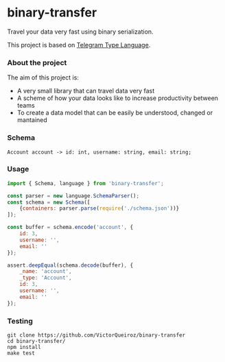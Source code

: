 # binary-transfer

Travel your data very fast using binary serialization.

This project is based on [Telegram Type Language](https://core.telegram.org/).

### About the project

The aim of this project is:

- A very small library that can travel data very fast
- A scheme of how your data looks like to increase productivity between teams
- To create a data model that can be easily be understood, changed or mantained

### Schema
```
Account account -> id: int, username: string, email: string;
```

### Usage
```js
import { Schema, language } from 'binary-transfer';

const parser = new language.SchemaParser();
const schema = new Schema([
    {containers: parser.parse(require('./schema.json'))}
]);

const buffer = schema.encode('account', {
    id: 3,
    username: '',
    email: ''
});

assert.deepEqual(schema.decode(buffer), {
    _name: 'account',
    _type: 'Account',
    id: 3,
    username: '',
    email: ''
});
```

### Testing
```
git clone https://github.com/VictorQueiroz/binary-transfer
cd binary-transfer/
npm install
make test
```
